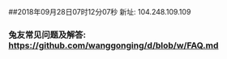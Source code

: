 ##2018年09月28日07时12分07秒 新址: 104.248.109.109
### 兔友常见问题及解答: https://github.com/wanggonging/d/blob/w/FAQ.md
